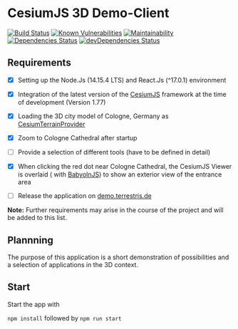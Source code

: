 # CesiumJS 3D Demo-Client

[![Build Status](https://travis-ci.com/mholthausen/3d_demo_client.svg?branch=master)](https://travis-ci.com/mholthausen/3d_demo_client)
[![Known Vulnerabilities](https://snyk.io/test/github/mholthausen/3d_demo_client/badge.svg?targetFile=package.json)](https://snyk.io/test/github/mholthausen/3d_demo_client?targetFile=package.json)
[![Maintainability](https://api.codeclimate.com/v1/badges/104d45c34d81fac02423/maintainability)](https://codeclimate.com/github/mholthausen/3d_demo_client/maintainability)
[![Dependencies Status](https://david-dm.org/mholthausen/3d_demo_client.svg)](https://david-dm.org/mholthausen/3d_demo_client)
[![devDependencies Status](https://david-dm.org/mholthausen/3d_demo_client/dev-status.svg)](https://david-dm.org/mholthausen/3d_demo_client?type=dev)

## Requirements

-   [x] Setting up the Node.Js (14.15.4 LTS) and React.Js (^17.0.1) environment

-   [x] Integration of the latest version of the [CesiumJS](https://cesiumjs.org/) framework at the time of development (Version 1.77)

-   [x] Loading the 3D city model of Cologne, Germany as [CesiumTerrainProvider](https://cesium.com/docs/cesiumjs-ref-doc/CesiumTerrainProvider.html)

-   [x] Zoom to Cologne Cathedral after startup

-   [ ] Provide a selection of different tools (have to be defined in detail)

-   [x] When clicking the red dot near Cologne Cathedral, the CesiumJS Viewer is overlaid ( with [BabyolnJS](https://www.babylonjs.com/)) to show an exterior view of the entrance area

-   [ ] Release the application on [demo.terrestris.de](https://demo.terrestris.de/)

**Note:** Further requirements may arise in the course of the project and will be added to this list.

## Plannning

The purpose of this application is a short demonstration of possibilities and a selection of applications in the 3D context.

## Start

Start the app with

`npm install` followed by `npm run start`
